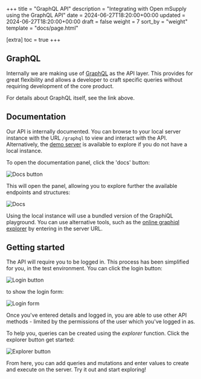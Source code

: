 +++
title = "GraphQL API"
description = "Integrating with Open mSupply using the GraphQL API"
date = 2024-06-27T18:20:00+00:00
updated = 2024-06-27T18:20:00+00:00
draft = false
weight = 7
sort_by = "weight"
template = "docs/page.html"

[extra]
toc = true
+++

<style>
    img.d { display: none }
    body.dark img.l { display: none }
    body.dark img.d { display: block }
    </style>

## GraphQL

Internally we are making use of [GraphQL](https://graphql.org/) as the API layer. This provides for great flexibility and allows a developer to craft specific queries without requiring development of the core product.

For details about GraphQL itself, see the link above.

## Documentation

Our API is internally documented. You can browse to your local server instance with the URL `/graphql` to view and interact with the API. Alternatively, the [demo server](https://demo-open.msupply.org/graphql) is available to explore if you do not have a local instance.

To open the documentation panel, click the 'docs' button:

<p>
    <img alt="Docs button" src="/docs/developer/images/api_docs_button_dark.png" class="d" />
    <img alt="Docs button"src="/docs/developer/images/api_docs_button.png" class="l" />
</p>

This will open the panel, allowing you to explore further the available endpoints and structures:

<p>
    <img alt="Docs" src="/docs/developer/images/api_docs_dark.png" class="d" />
    <img alt="Docs" src="/docs/developer/images/api_docs.png" class="l" />
</p>

Using the local instance will use a bundled version of the GraphiQL playground. You can use alternative tools, such as the [online graphiql explorer](https://graphiql-online.com/) by entering in the server URL.

## Getting started

The API will require you to be logged in. This process has been simplified for you, in the test environment. You can click the login button:

<p>
    <img alt="Login button" src="/docs/developer/images/api_login_button_dark.png" class="d" />
    <img alt="Login button" src="/docs/developer/images/api_login_button.png" class="l" />
</p>

to show the login form:

<p>
    <img alt="Login form" src="/docs/developer/images/api_login_form_dark.png" class="d" />
    <img alt="Login form" src="/docs/developer/images/api_login_form.png" class="l" />
</p>

Once you've entered details and logged in, you are able to use other API methods - limited by the permissions of the user which you've logged in as.

To help you, queries can be created using the _explorer_ function. Click the explorer button get started:

<p>
    <img alt="Explorer button" src="/docs/developer/images/api_explorer_button_dark.png" class="d" />
    <img alt="Explorer button" src="/docs/developer/images/api_explorer_button.png" class="l" />
</p>

From here, you can add queries and mutations and enter values to create and execute on the server. Try it out and start exploring!
